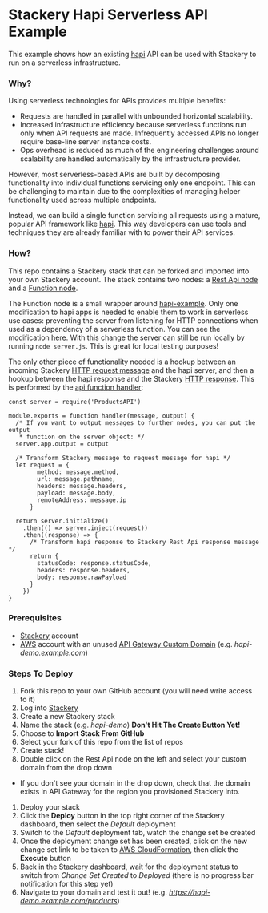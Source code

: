 # Stackery Hapi Serverless API Example

This example shows how an existing [hapi](https://hapijs.com/) API can be used with Stackery to run on a serverless infrastructure.

### Why?
Using serverless technologies for APIs provides multiple benefits:
* Requests are handled in parallel with unbounded horizontal scalability.
* Increased infrastructure efficiency because serverless functions run only when API requests are made. Infrequently accessed APIs no longer require base-line server instance costs.
* Ops overhead is reduced as much of the engineering challenges around scalability are handled automatically by the infrastructure provider.

However, most serverless-based APIs are built by decomposing functionality into individual functions servicing only one endpoint. This can be challenging to maintain due to the complexities of managing helper functionality used across multiple endpoints.

Instead, we can build a single function servicing all requests using a mature, popular API framework like [hapi](https://hapijs.com/). This way developers can use tools and techniques they are already familiar with to power their API services.

### How?
This repo contains a Stackery stack that can be forked and imported into your own Stackery account. The stack contains two nodes: a [Rest Api node](https://docs.stackery.io/nodes/RestApi/index.html) and a [Function node](https://docs.stackery.io/nodes/Function/index.html).

The Function node is a small wrapper around [hapi-example](https://github.com/stackery/hapi-example). Only one modification to hapi apps is needed to enable them to work in serverless use cases: preventing the server from listening for HTTP connections when used as a dependency of a serverless function. You can see the modification [here](https://github.com/stackery/hapi-example/commit/4566a27427d4c408dc1be83daaae033219090405). With this change the server can still be run locally by running `node server.js`. This is great for local testing purposes!

The only other piece of functionality needed is a hookup between an incoming Stackery [HTTP request message](https://docs.stackery.io/nodes/RestApi/index.html#output) and the hapi server, and then a hookup between the hapi response and the Stackery [HTTP response](https://docs.stackery.io/nodes/RestApi/index.html#expected-response). This is performed by the [api function handler](Stackery/functions/api/index.js):

```node
const server = require('ProductsAPI')

module.exports = function handler(message, output) {
  /* If you want to output messages to further nodes, you can put the output
   * function on the server object: */
  server.app.output = output

  /* Transform Stackery message to request message for hapi */
  let request = {
        method: message.method,
        url: message.pathname,
        headers: message.headers,
        payload: message.body,
        remoteAddress: message.ip
      }

  return server.initialize()
    .then(() => server.inject(request))
    .then((response) => {
      /* Transform hapi response to Stackery Rest Api response message */
      return {
        statusCode: response.statusCode,
        headers: response.headers,
        body: response.rawPayload
      }
    })
}
```

### Prerequisites
* [Stackery](https://stackery.io) account
* [AWS](https://aws.amazon.com) account with an unused [API Gateway Custom Domain](http://docs.aws.amazon.com/apigateway/latest/developerguide/how-to-custom-domains.html) (e.g. _hapi-demo.example.com_)

### Steps To Deploy
1. Fork this repo to your own GitHub account (you will need write access to it)
1. Log into [Stackery](https://app.stackery.io)
1. Create a new Stackery stack
  1. Name the stack (e.g. _hapi-demo_) **Don't Hit The Create Button Yet!**
  1. Choose to **Import Stack From GitHub**
  1. Select your fork of this repo from the list of repos
  1. Create stack!
1. Double click on the Rest Api node on the left and select your custom domain from the drop down
  * If you don't see your domain in the drop down, check that the domain exists in API Gateway for the region you provisioned Stackery into.
1. Deploy your stack
  1. Click the **Deploy** button in the top right corner of the Stackery dashboard, then select the _Default_ deployment
  1. Switch to the _Default_ deployment tab, watch the change set be created
  1. Once the deployment change set has been created, click on the new change set link to be taken to [AWS CloudFormation](https://aws.amazon.com/cloudformation/), then click the **Execute** button
  1. Back in the Stackery dashboard, wait for the deployment status to switch from _Change Set Created_ to _Deployed_ (there is no progress bar notification for this step yet)
  1. Navigate to your domain and test it out! (e.g. _https://hapi-demo.example.com/products_)
